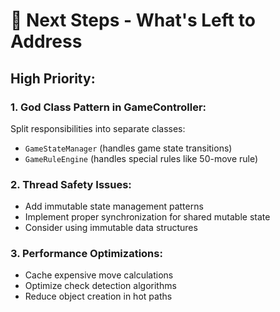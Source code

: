# 🔄 Next Steps - What's Left to Address

## **High Priority:**

### 1. **God Class Pattern in GameController:**

Split responsibilities into separate classes:

- `GameStateManager` (handles game state transitions)
- `GameRuleEngine` (handles special rules like 50-move rule)

### 2. **Thread Safety Issues:**

- Add immutable state management patterns
- Implement proper synchronization for shared mutable state
- Consider using immutable data structures

### 3. **Performance Optimizations:**

- Cache expensive move calculations
- Optimize check detection algorithms
- Reduce object creation in hot paths
